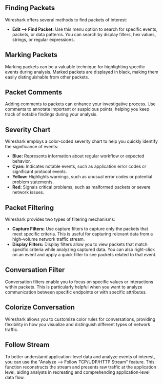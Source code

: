 ## Finding Packets

Wireshark offers several methods to find packets of interest:

- **Edit --> Find Packet:** Use this menu option to search for specific events, packets, or data patterns. You can search by display filters, hex values, strings, or regular expressions.

## Marking Packets

Marking packets can be a valuable technique for highlighting specific events during analysis. Marked packets are displayed in black, making them easily distinguishable from other packets.

## Packet Comments

Adding comments to packets can enhance your investigative process. Use comments to annotate important or suspicious points, helping you keep track of notable findings during your analysis.

## Severity Chart

Wireshark employs a color-coded severity chart to help you quickly identify the significance of events:

- **Blue:** Represents information about regular workflow or expected behavior.
- **Cyan:** Indicates notable events, such as application error codes or significant protocol events.
- **Yellow:** Highlights warnings, such as unusual error codes or potential problem statements.
- **Red:** Signals critical problems, such as malformed packets or severe network issues.

## Packet Filtering

Wireshark provides two types of filtering mechanisms:

- **Capture Filters:** Use capture filters to capture only the packets that meet specific criteria. This is useful for capturing relevant data from a high-volume network traffic stream.
- **Display Filters:** Display filters allow you to view packets that match specific criteria while analyzing captured data. You can also right-click on an event and apply a quick filter to see packets related to that event.

## Conversation Filter

Conversation filters enable you to focus on specific values or interactions within packets. This is particularly helpful when you want to analyze communication between specific endpoints or with specific attributes.

## Colorize Conversation

Wireshark allows you to customize color rules for conversations, providing flexibility in how you visualize and distinguish different types of network traffic.

## Follow Stream

To better understand application-level data and analyze events of interest, you can use the "Analyze --> Follow TCP/UDP/HTTP Stream" feature. This function reconstructs the stream and presents raw traffic at the application level, aiding analysts in recreating and comprehending application-level data flow.
